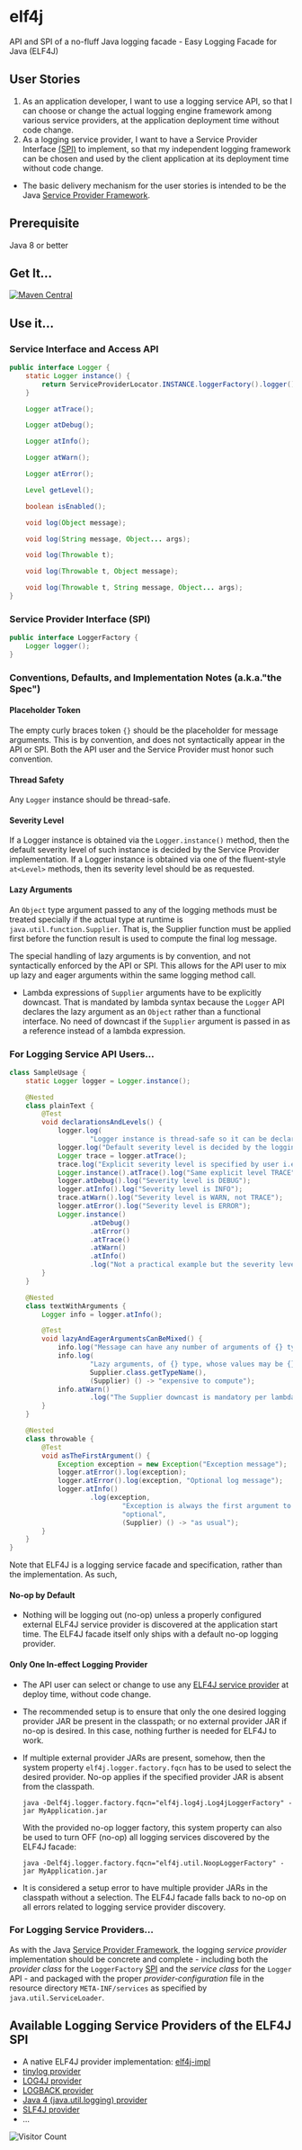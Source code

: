 # elf4j

API and SPI of a no-fluff Java logging facade - Easy Logging Facade for Java (ELF4J)

## User Stories

1. As an application developer, I want to use a logging service API, so that I can choose or change the actual logging
   engine framework among various service providers, at the application deployment time without code change.
2. As a logging service provider, I want to have a Service Provider
   Interface [(SPI)](https://docs.oracle.com/javase/tutorial/ext/basics/spi.html) to implement, so that my independent
   logging framework can be chosen and used by the client application at its deployment time without code change.

* The basic delivery mechanism for the user stories is intended to be the
  Java [Service Provider Framework](https://docs.oracle.com/javase/8/docs/api/java/util/ServiceLoader.html).

## Prerequisite

Java 8 or better

## Get It...

[![Maven Central](https://img.shields.io/maven-central/v/io.github.elf4j/elf4j.svg?label=Maven%20Central)](https://search.maven.org/search?q=g:%22io.github.elf4j%22%20AND%20a:%22elf4j%22)

## Use it...

### Service Interface and Access API

```java
public interface Logger {
    static Logger instance() {
        return ServiceProviderLocator.INSTANCE.loggerFactory().logger();
    }

    Logger atTrace();

    Logger atDebug();

    Logger atInfo();

    Logger atWarn();

    Logger atError();

    Level getLevel();

    boolean isEnabled();

    void log(Object message);

    void log(String message, Object... args);

    void log(Throwable t);

    void log(Throwable t, Object message);

    void log(Throwable t, String message, Object... args);
}
```

### Service Provider Interface (SPI)

```java
public interface LoggerFactory {
    Logger logger();
}
```

### Conventions, Defaults, and Implementation Notes (a.k.a."the Spec")

#### Placeholder Token

The empty curly braces token `{}` should be the placeholder for message arguments. This is by convention, and does
not syntactically appear in the API or SPI. Both the API user and the Service Provider must honor such convention.

#### Thread Safety

Any `Logger` instance should be thread-safe.

#### Severity Level

If a Logger instance is obtained via the `Logger.instance()` method, then the default severity level of such instance is
decided by the Service Provider implementation. If a Logger instance is obtained via one of the fluent-style `at<Level>`
methods, then its severity level should be as requested.

#### Lazy Arguments

An `Object` type argument passed to any of the logging methods must be treated specially if the actual type at
runtime is `java.util.function.Supplier`. That is, the Supplier function must be applied first before the function
result is used to compute the final log message.

The special handling of lazy arguments is by convention, and not syntactically enforced by the API or SPI. This allows
for the API user to mix up lazy and eager arguments within the same logging method call.

- Lambda expressions of `Supplier` arguments have to be explicitly downcast. That is mandated by lambda syntax
  because the `Logger` API declares the lazy argument as an `Object` rather than a functional interface. No need of
  downcast if the `Supplier` argument is passed in as a reference instead of a lambda expression.

### For Logging Service API Users...

```java
class SampleUsage {
    static Logger logger = Logger.instance();

    @Nested
    class plainText {
        @Test
        void declarationsAndLevels() {
            logger.log(
                    "Logger instance is thread-safe so it can be declared and used as a local, instance, or static variable");
            logger.log("Default severity level is decided by the logging provider implementation");
            Logger trace = logger.atTrace();
            trace.log("Explicit severity level is specified by user i.e. TRACE");
            Logger.instance().atTrace().log("Same explicit level TRACE");
            logger.atDebug().log("Severity level is DEBUG");
            logger.atInfo().log("Severity level is INFO");
            trace.atWarn().log("Severity level is WARN, not TRACE");
            logger.atError().log("Severity level is ERROR");
            Logger.instance()
                    .atDebug()
                    .atError()
                    .atTrace()
                    .atWarn()
                    .atInfo()
                    .log("Not a practical example but the severity level is INFO");
        }
    }

    @Nested
    class textWithArguments {
        Logger info = logger.atInfo();

        @Test
        void lazyAndEagerArgumentsCanBeMixed() {
            info.log("Message can have any number of arguments of {} type", Object.class.getTypeName());
            info.log(
                    "Lazy arguments, of {} type, whose values may be {} can be mixed with eager arguments of non-Supplier types",
                    Supplier.class.getTypeName(),
                    (Supplier) () -> "expensive to compute");
            info.atWarn()
                    .log("The Supplier downcast is mandatory per lambda syntax because arguments are declared as generic Object rather than functional interface");
        }
    }

    @Nested
    class throwable {
        @Test
        void asTheFirstArgument() {
            Exception exception = new Exception("Exception message");
            logger.atError().log(exception);
            logger.atError().log(exception, "Optional log message");
            logger.atInfo()
                    .log(exception,
                            "Exception is always the first argument to a logging method. The {} log message and following arguments work the same way {}.",
                            "optional",
                            (Supplier) () -> "as usual");
        }
    }
}
```

Note that ELF4J is a logging service facade and specification, rather than the implementation. As such,

#### No-op by Default

- Nothing will be logging out (no-op) unless a properly configured external ELF4J service provider is discovered at the
  application start time. The ELF4J facade itself only ships with a default no-op logging provider.

#### Only One In-effect Logging Provider

- The API user can select or change to
  use any [ELF4J service provider](https://github.com/elf4j/elf4j#available-logging-service-providers-of-the-elf4j-spi)
  at deploy time, without code change.
- The recommended setup is to ensure that only the one desired logging provider JAR be present in the classpath; or no
  external provider JAR if no-op is desired. In this case, nothing further is needed for ELF4J to work.
- If multiple external provider JARs are present, somehow, then the system property `elf4j.logger.factory.fqcn` has to
  be used to select the desired provider. No-op applies if the specified provider JAR is absent from the classpath.

  ```
  java -Delf4j.logger.factory.fqcn="elf4j.log4j.Log4jLoggerFactory" -jar MyApplication.jar
  ```

  With the provided no-op logger factory, this system property can also be used to turn OFF (no-op) all logging services
  discovered by the ELF4J facade:

  ```
  java -Delf4j.logger.factory.fqcn="elf4j.util.NoopLoggerFactory" -jar MyApplication.jar
  ```

- It is considered a setup error to have multiple provider JARs in the classpath without a selection. The ELF4J facade
  falls back to no-op on all errors related to logging service provider discovery.

### For Logging Service Providers...

As with the Java [Service Provider Framework](https://docs.oracle.com/javase/8/docs/api/java/util/ServiceLoader.html),
the logging _service provider_ implementation should be concrete and complete - including both the _provider class_ for
the `LoggerFactory` [SPI](https://docs.oracle.com/javase/tutorial/ext/basics/spi.html) and the _service class_ for
the `Logger` API - and packaged with the proper _provider-configuration_ file in the resource
directory `META-INF/services` as specified by `java.util.ServiceLoader`.

## Available Logging Service Providers of the ELF4J SPI

- A native ELF4J provider implementation: [elf4j-impl](https://github.com/elf4j/elf4j-impl)
- [tinylog provider](https://github.com/elf4j/elf4j-tinylog)
- [LOG4J provider](https://github.com/elf4j/elf4j-log4j)
- [LOGBACK provider](https://github.com/elf4j/elf4j-logback)
- [Java 4 (java.util.logging) provider](https://github.com/elf4j/elf4j-jul)
- [SLF4J provider](https://github.com/elf4j/elf4j-slf4j)
- ...

![Visitor Count](https://profile-counter.glitch.me/elf4j/count.svg)
